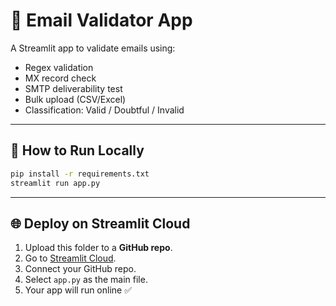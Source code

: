 # 📧 Email Validator App

A Streamlit app to validate emails using:
- Regex validation
- MX record check
- SMTP deliverability test
- Bulk upload (CSV/Excel)
- Classification: Valid / Doubtful / Invalid

---

## 🚀 How to Run Locally

```bash
pip install -r requirements.txt
streamlit run app.py
```

---

## 🌐 Deploy on Streamlit Cloud

1. Upload this folder to a **GitHub repo**.
2. Go to [Streamlit Cloud](https://share.streamlit.io/).
3. Connect your GitHub repo.
4. Select `app.py` as the main file.
5. Your app will run online ✅
